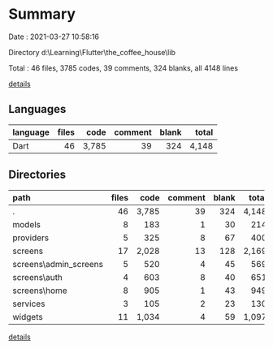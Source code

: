 # Summary

Date : 2021-03-27 10:58:16

Directory d:\Learning\Flutter\the_coffee_house\lib

Total : 46 files,  3785 codes, 39 comments, 324 blanks, all 4148 lines

[details](details.md)

## Languages
| language | files | code | comment | blank | total |
| :--- | ---: | ---: | ---: | ---: | ---: |
| Dart | 46 | 3,785 | 39 | 324 | 4,148 |

## Directories
| path | files | code | comment | blank | total |
| :--- | ---: | ---: | ---: | ---: | ---: |
| . | 46 | 3,785 | 39 | 324 | 4,148 |
| models | 8 | 183 | 1 | 30 | 214 |
| providers | 5 | 325 | 8 | 67 | 400 |
| screens | 17 | 2,028 | 13 | 128 | 2,169 |
| screens\admin_screens | 5 | 520 | 4 | 45 | 569 |
| screens\auth | 4 | 603 | 8 | 40 | 651 |
| screens\home | 8 | 905 | 1 | 43 | 949 |
| services | 3 | 105 | 2 | 23 | 130 |
| widgets | 11 | 1,034 | 4 | 59 | 1,097 |

[details](details.md)